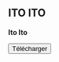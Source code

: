 ## ITO ITO

**Ito Ito**

<button name="button" onclick="http://www.google.com">Télécharger</button>
